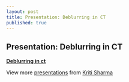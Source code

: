 ```yaml
---
layout: post
title: Presentation: Deblurring in CT
published: true
---
```


## Presentation: Deblurring in CT

**[Deblurring in ct](http://www.slideshare.net/kritisen/deblurring-in-ct-7787827 "Deblurring in ct")**

View more [presentations](http://www.slideshare.net/) from [Kriti Sharma](http://www.slideshare.net/kritisen)

